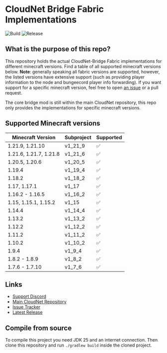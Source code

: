 # CloudNet Bridge Fabric Implementations

![Build](https://github.com/CloudNetService/cloudnet-bridge-fabric/actions/workflows/ci.yml/badge.svg)
![Release](https://img.shields.io/github/v/release/CloudNetService/cloudnet-bridge-fabric?sort=date&logo=github)

## What is the purpose of this repo?

This repository holds the actual CloudNet-Bridge Fabric implementations for different minecraft versions. Find a table
of all supported minecraft versions below. **Note**: generally speaking all fabric versions are supported, however, the
listed versions have extensive support (such as providing player information to the node and bungeecord player info
forwarding). If you want support for a specific minecraft version, feel free to
open [an issue](https://github.com/CloudNetService/cloudnet-bridge-fabric/issues/new) or a pull request.

The core bridge mod is still within the main CloudNet repository, this repo only provides the implementations for
specific minecraft versions.

## Supported Minecraft versions

| Minecraft Version      | Subproject | Supported          |
|------------------------|------------|--------------------|
| 1.21.9, 1.21.10        | v1_21_9    | :white_check_mark: |
| 1.21.6, 1.21.7, 1.21.8 | v1_21_6    | :white_check_mark: |
| 1.20.5, 1.20.6         | v1_20_5    | :white_check_mark: |
| 1.19.4                 | v1_19_4    | :white_check_mark: |
| 1.18.2                 | v1_18_2    | :white_check_mark: |
| 1.17, 1.17.1           | v1_17      | :white_check_mark: |
| 1.16.2 - 1.16.5        | v1_16_2    | :white_check_mark: |
| 1.15, 1.15.1, 1.15.2   | v1_15      | :white_check_mark: |
| 1.14.4                 | v1_14_4    | :white_check_mark: |
| 1.13.2                 | v1_13_2    | :white_check_mark: |
| 1.12.2                 | v1_12_2    | :white_check_mark: |
| 1.11.2                 | v1_11_2    | :white_check_mark: |
| 1.10.2                 | v1_10_2    | :white_check_mark: |
| 1.9.4                  | v1_9_4     | :white_check_mark: |
| 1.8.2 - 1.8.9          | v1_8_2     | :white_check_mark: |
| 1.7.6 - 1.7.10         | v1_7_6     | :white_check_mark: |

## Links

- [Support Discord](https://discord.cloudnetservice.eu)
- [Main CloudNet Repository](https://github.com/CloudNetService/CloudNet)
- [Issue Tracker](https://github.com/CloudNetService/cloudnet-bridge-fabric/issues)
- [Latest Release](https://github.com/CloudNetService/cloudnet-bridge-fabric/releases/latest)

## Compile from source

To compile this project you need JDK 25 and an internet connection. Then clone this repository and run `./gradlew build`
inside the cloned project.
